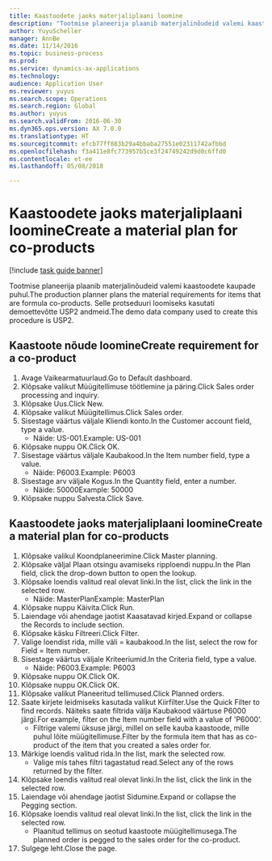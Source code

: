 ```yaml
--- 
title: Kaastoodete jaoks materjaliplaani loomine
description: "Tootmise planeerija plaanib materjalinõudeid valemi kaastoodete kaupade puhul."
author: YuyuScheller
manager: AnnBe
ms.date: 11/14/2016
ms.topic: business-process
ms.prod: 
ms.service: dynamics-ax-applications
ms.technology: 
audience: Application User
ms.reviewer: yuyus
ms.search.scope: Operations
ms.search.region: Global
ms.author: yuyus
ms.search.validFrom: 2016-06-30
ms.dyn365.ops.version: AX 7.0.0
ms.translationtype: HT
ms.sourcegitcommit: efcb77ff883b29a4bbaba27551e02311742afbbd
ms.openlocfilehash: f3a411e8fc773957b5ce3f24749242d9d0c6ffd0
ms.contentlocale: et-ee
ms.lasthandoff: 05/08/2018

---
```

# <a name="create-a-material-plan-for-co-products"></a><span data-ttu-id="e2fa2-103">Kaastoodete jaoks materjaliplaani loomine</span><span class="sxs-lookup"><span data-stu-id="e2fa2-103">Create a material plan for co-products</span></span>

[!include [task guide banner](../../includes/task-guide-banner.md)]

<span data-ttu-id="e2fa2-104">Tootmise planeerija plaanib materjalinõudeid valemi kaastoodete kaupade puhul.</span><span class="sxs-lookup"><span data-stu-id="e2fa2-104">The production planner plans the material requirements for items that are formula co-products.</span></span> <span data-ttu-id="e2fa2-105">Selle protseduuri loomiseks kasutati demoettevõtte USP2 andmeid.</span><span class="sxs-lookup"><span data-stu-id="e2fa2-105">The demo data company used to create this procedure is USP2.</span></span>


## <a name="create-requirement-for-a-co-product"></a><span data-ttu-id="e2fa2-106">Kaastoote nõude loomine</span><span class="sxs-lookup"><span data-stu-id="e2fa2-106">Create requirement for a co-product</span></span>
1. <span data-ttu-id="e2fa2-107">Avage Vaikearmatuurlaud.</span><span class="sxs-lookup"><span data-stu-id="e2fa2-107">Go to Default dashboard.</span></span>
2. <span data-ttu-id="e2fa2-108">Klõpsake valikut Müügitellimuse töötlemine ja päring.</span><span class="sxs-lookup"><span data-stu-id="e2fa2-108">Click Sales order processing and inquiry.</span></span>
3. <span data-ttu-id="e2fa2-109">Klõpsake Uus.</span><span class="sxs-lookup"><span data-stu-id="e2fa2-109">Click New.</span></span>
4. <span data-ttu-id="e2fa2-110">Klõpsake valikut Müügitellimus.</span><span class="sxs-lookup"><span data-stu-id="e2fa2-110">Click Sales order.</span></span>
5. <span data-ttu-id="e2fa2-111">Sisestage väärtus väljale Kliendi konto.</span><span class="sxs-lookup"><span data-stu-id="e2fa2-111">In the Customer account field, type a value.</span></span>
    * <span data-ttu-id="e2fa2-112">Näide: US-001.</span><span class="sxs-lookup"><span data-stu-id="e2fa2-112">Example: US-001</span></span>  
6. <span data-ttu-id="e2fa2-113">Klõpsake nuppu OK.</span><span class="sxs-lookup"><span data-stu-id="e2fa2-113">Click OK.</span></span>
7. <span data-ttu-id="e2fa2-114">Sisestage väärtus väljale Kaubakood.</span><span class="sxs-lookup"><span data-stu-id="e2fa2-114">In the Item number field, type a value.</span></span>
    * <span data-ttu-id="e2fa2-115">Näide: P6003.</span><span class="sxs-lookup"><span data-stu-id="e2fa2-115">Example: P6003</span></span>  
8. <span data-ttu-id="e2fa2-116">Sisestage arv väljale Kogus.</span><span class="sxs-lookup"><span data-stu-id="e2fa2-116">In the Quantity field, enter a number.</span></span>
    * <span data-ttu-id="e2fa2-117">Näide: 50000</span><span class="sxs-lookup"><span data-stu-id="e2fa2-117">Example: 50000</span></span>  
9. <span data-ttu-id="e2fa2-118">Klõpsake nuppu Salvesta.</span><span class="sxs-lookup"><span data-stu-id="e2fa2-118">Click Save.</span></span>

## <a name="create-a-material-plan-for-co-products"></a><span data-ttu-id="e2fa2-119">Kaastoodete jaoks materjaliplaani loomine</span><span class="sxs-lookup"><span data-stu-id="e2fa2-119">Create a material plan for co-products</span></span>
1. <span data-ttu-id="e2fa2-120">Klõpsake valikul Koondplaneerimine.</span><span class="sxs-lookup"><span data-stu-id="e2fa2-120">Click Master planning.</span></span>
2. <span data-ttu-id="e2fa2-121">Klõpsake väljal Plaan otsingu avamiseks ripploendi nuppu.</span><span class="sxs-lookup"><span data-stu-id="e2fa2-121">In the Plan field, click the drop-down button to open the lookup.</span></span>
3. <span data-ttu-id="e2fa2-122">Klõpsake loendis valitud real olevat linki.</span><span class="sxs-lookup"><span data-stu-id="e2fa2-122">In the list, click the link in the selected row.</span></span>
    * <span data-ttu-id="e2fa2-123">Näide: MasterPlan</span><span class="sxs-lookup"><span data-stu-id="e2fa2-123">Example: MasterPlan</span></span>  
4. <span data-ttu-id="e2fa2-124">Klõpsake nuppu Käivita.</span><span class="sxs-lookup"><span data-stu-id="e2fa2-124">Click Run.</span></span>
5. <span data-ttu-id="e2fa2-125">Laiendage või ahendage jaotist Kaasatavad kirjed.</span><span class="sxs-lookup"><span data-stu-id="e2fa2-125">Expand or collapse the Records to include section.</span></span>
6. <span data-ttu-id="e2fa2-126">Klõpsake käsku Filtreeri.</span><span class="sxs-lookup"><span data-stu-id="e2fa2-126">Click Filter.</span></span>
7. <span data-ttu-id="e2fa2-127">Valige loendist rida, mille väli = kaubakood.</span><span class="sxs-lookup"><span data-stu-id="e2fa2-127">In the list, select the row for Field = Item number.</span></span>
8. <span data-ttu-id="e2fa2-128">Sisestage väärtus väljale Kriteeriumid.</span><span class="sxs-lookup"><span data-stu-id="e2fa2-128">In the Criteria field, type a value.</span></span>
    * <span data-ttu-id="e2fa2-129">Näide: P6003.</span><span class="sxs-lookup"><span data-stu-id="e2fa2-129">Example: P6003</span></span>  
9. <span data-ttu-id="e2fa2-130">Klõpsake nuppu OK.</span><span class="sxs-lookup"><span data-stu-id="e2fa2-130">Click OK.</span></span>
10. <span data-ttu-id="e2fa2-131">Klõpsake nuppu OK.</span><span class="sxs-lookup"><span data-stu-id="e2fa2-131">Click OK.</span></span>
11. <span data-ttu-id="e2fa2-132">Klõpsake valikut Planeeritud tellimused.</span><span class="sxs-lookup"><span data-stu-id="e2fa2-132">Click Planned orders.</span></span>
12. <span data-ttu-id="e2fa2-133">Saate kirjete leidmiseks kasutada valikut Kiirfilter.</span><span class="sxs-lookup"><span data-stu-id="e2fa2-133">Use the Quick Filter to find records.</span></span> <span data-ttu-id="e2fa2-134">Näiteks saate filtrida välja Kaubakood väärtuse P6000 järgi.</span><span class="sxs-lookup"><span data-stu-id="e2fa2-134">For example, filter on the Item number field with a value of 'P6000'.</span></span>
    * <span data-ttu-id="e2fa2-135">Filtrige valemi üksuse järgi, millel on selle kauba kaastoode, mille puhul lõite müügitellimuse.</span><span class="sxs-lookup"><span data-stu-id="e2fa2-135">Filter by the formula item that has as co-product of the item that you created a sales order for.</span></span>  
13. <span data-ttu-id="e2fa2-136">Märkige loendis valitud rida.</span><span class="sxs-lookup"><span data-stu-id="e2fa2-136">In the list, mark the selected row.</span></span>
    * <span data-ttu-id="e2fa2-137">Valige mis tahes filtri tagastatud read.</span><span class="sxs-lookup"><span data-stu-id="e2fa2-137">Select any of the rows returned by the filter.</span></span>  
14. <span data-ttu-id="e2fa2-138">Klõpsake loendis valitud real olevat linki.</span><span class="sxs-lookup"><span data-stu-id="e2fa2-138">In the list, click the link in the selected row.</span></span>
15. <span data-ttu-id="e2fa2-139">Laiendage või ahendage jaotist Sidumine.</span><span class="sxs-lookup"><span data-stu-id="e2fa2-139">Expand or collapse the Pegging section.</span></span>
16. <span data-ttu-id="e2fa2-140">Klõpsake loendis valitud real olevat linki.</span><span class="sxs-lookup"><span data-stu-id="e2fa2-140">In the list, click the link in the selected row.</span></span>
    * <span data-ttu-id="e2fa2-141">Plaanitud tellimus on seotud kaastoote müügitellimusega.</span><span class="sxs-lookup"><span data-stu-id="e2fa2-141">The planned order is pegged to the sales order for the co-product.</span></span>  
17. <span data-ttu-id="e2fa2-142">Sulgege leht.</span><span class="sxs-lookup"><span data-stu-id="e2fa2-142">Close the page.</span></span>


